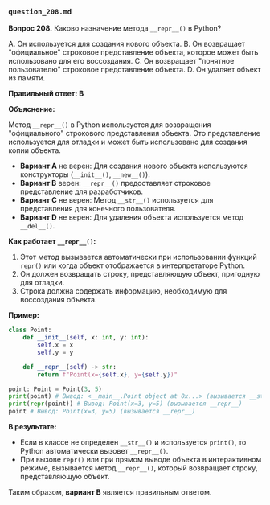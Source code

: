 ### `question_208.md`

**Вопрос 208.** Каково назначение метода `__repr__()` в Python?

A.  Он используется для создания нового объекта.
B.  Он возвращает "официальное" строковое представление объекта, которое может быть использовано для его воссоздания.
C.  Он возвращает "понятное пользователю" строковое представление объекта.
D.  Он удаляет объект из памяти.

**Правильный ответ: B**

**Объяснение:**

Метод `__repr__()` в Python используется для возвращения "официального" строкового представления объекта. Это представление используется для отладки и может быть использовано для создания копии объекта.

*   **Вариант A** не верен: Для создания нового объекта используются конструкторы (`__init__()`, `__new__()`).
*   **Вариант B** верен: `__repr__()` предоставляет строковое представление для разработчиков.
*   **Вариант C** не верен: Метод `__str__()` используется для представления для конечного пользователя.
*   **Вариант D** не верен: Для удаления объекта используется метод `__del__()`.

**Как работает `__repr__()`:**

1.  Этот метод вызывается автоматически при использовании функций `repr()` или когда объект отображается в интерпретаторе Python.
2.  Он должен возвращать строку, представляющую объект, пригодную для отладки.
3.  Строка должна содержать информацию, необходимую для воссоздания объекта.

**Пример:**

```python
class Point:
    def __init__(self, x: int, y: int):
        self.x = x
        self.y = y

    def __repr__(self) -> str:
        return f"Point(x={self.x}, y={self.y})"

point: Point = Point(3, 5)
print(point) # Вывод: <__main__.Point object at 0x...> (вызывается __str__, если не определён, то __repr__)
print(repr(point)) # Вывод: Point(x=3, y=5) (вызывается __repr__)
point # Вывод: Point(x=3, y=5) (вызывается __repr__)
```

**В результате:**
* Если в классе не определен `__str__()` и используется `print()`, то Python автоматически вызовет `__repr__()`.
*   При вызове `repr()` или при прямом выводе объекта в интерактивном режиме, вызывается метод `__repr__()`, который возвращает строку, представляющую объект.

Таким образом, **вариант B** является правильным ответом.
